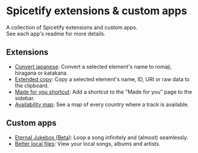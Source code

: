 # Spicetify extensions & custom apps

A collection of Spicetify extensions and custom apps.  
See each app's readme for more details.

## Extensions

-   [Convert japanese](./extensions/romaji-convert/README.md): Convert a selected element's name to romaji, hiragana or katakana.
-   [Extended copy](./extensions/extended-copy/README.md): Copy a selected element's name, ID, URI or raw data to the clipboard.
-   [Made for you shortcut](./extensions/made-for-you/README.md): Add a shortcut to the "Made for you" page to the sidebar.
-   [Availability map](./extensions/availability-map/README.md): See a map of every country where a track is available.

## Custom apps

-   [Eternal Jukebox (Beta)](./custom-apps/eternal-jukebox/README.md): Loop a song infinitely and (almost) seamlessly.
-   [Better local files](./custom-apps/better-local-files/README.md): View your local songs, albums and artists.
